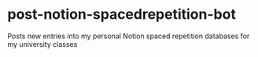 # post-notion-spacedrepetition-bot
Posts new entries into my personal Notion spaced repetition databases for my university classes
